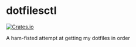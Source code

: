 # dotfilesctl

[![Crates.io](https://img.shields.io/crates/v/dotfilesctl.svg)](https://crates.io/crates/dotfilesctl)

A ham-fisted attempt at getting my dotfiles in order
